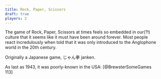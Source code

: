 ```yaml
---
title: Rock, Paper, Scissors
draft: true
players: 2
---
```


The game of <span class="aka">Rock, Paper, Scissors</span> at times feels so embedded in our(?!) culture that it seems like it must have been around forever. Most people react incredulously when told that it was only introduced to the Anglophone world in the 20th century.

Originally a Japanese game, <span lang="ja" class="aka">じゃん拳</span> <span lang="ja-Latn" class="aka">janken</span>.

As last as 1943, it was poorly-known in the USA: [@BrewsterSomeGames 113]
